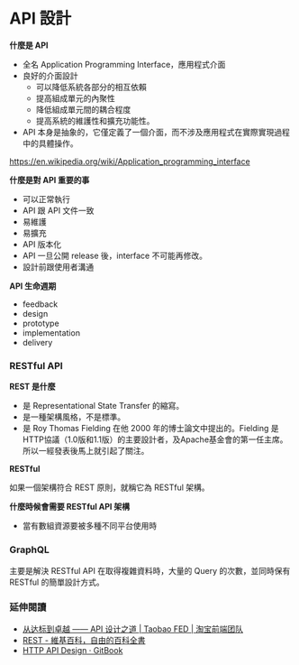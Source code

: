 # API 設計

**什麼是 API**

* 全名 Application Programming Interface，應用程式介面
* 良好的介面設計
  * 可以降低系統各部分的相互依賴
  * 提高組成單元的內聚性
  * 降低組成單元間的耦合程度
  * 提高系統的維護性和擴充功能性。
* API 本身是抽象的，它僅定義了一個介面，而不涉及應用程式在實際實現過程中的具體操作。

https://en.wikipedia.org/wiki/Application_programming_interface

**什麼是對 API 重要的事**

* 可以正常執行
* API 跟 API 文件一致
* 易維護
* 易擴充
* API 版本化
* API 一旦公開 release 後，interface 不可能再修改。
* 設計前跟使用者溝通

**API 生命週期**

* feedback
* design
* prototype
* implementation
* delivery

### RESTful API

**REST 是什麼**

* 是 Representational State Transfer 的縮寫。
* 是一種架構風格，不是標準。
* 是 Roy Thomas Fielding 在他 2000 年的博士論文中提出的。Fielding 是 HTTP協議（1.0版和1.1版）的主要設計者，及Apache基金會的第一任主席。所以一經發表後馬上就引起了關注。

**RESTful**

如果一個架構符合 REST 原則，就稱它為 RESTful 架構。

**什麼時候會需要 RESTful API 架構**

* 當有數組資源要被多種不同平台使用時

### GraphQL

主要是解決 RESTful API 在取得複雜資料時，大量的 Query 的次數，並同時保有 RESTful 的簡單設計方式。

### 延伸閱讀

* [从达标到卓越 —— API 设计之道 | Taobao FED | 淘宝前端团队](http://taobaofed.org/blog/2017/02/16/a-guide-to-api-design/)
* [REST - 維基百科，自由的百科全書](https://zh.wikipedia.org/wiki/REST)
* [HTTP API Design · GitBook](https://www.gitbook.com/book/geemus/http-api-design/details)
